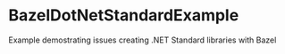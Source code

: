 # BazelDotNetStandardExample
Example demostrating issues creating .NET Standard libraries with Bazel 
